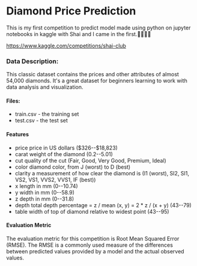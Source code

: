 # Diamond Price Prediction
This is my first competition to predict model made using python on jupyter notebooks in kaggle with Shai and I came in the first.💪🏻💪🏻

https://www.kaggle.com/competitions/shai-club

### Data Description:
This classic dataset contains the prices and other attributes of almost 54,000 diamonds. It's a great dataset for beginners learning to work with data analysis and visualization.
#### Files:

- train.csv - the training set
- test.csv - the test set

#### Features

- price price in US dollars (\$326--\$18,823)
- carat weight of the diamond (0.2--5.01)
- cut quality of the cut (Fair, Good, Very Good, Premium, Ideal)
- color diamond color, from J (worst) to D (best)
- clarity a measurement of how clear the diamond is (I1 (worst), SI2, SI1, VS2, VS1, VVS2, VVS1, IF (best))
- x length in mm (0--10.74)
- y width in mm (0--58.9)
- z depth in mm (0--31.8)
- depth total depth percentage = z / mean (x, y) = 2 * z / (x + y) (43--79)
- table width of top of diamond relative to widest point (43--95)

#### Evaluation Metric

The evaluation metric for this competition is Root Mean Squared Error (RMSE). The RMSE is a commonly used measure of the differences between predicted values provided by a model and the actual observed values.
